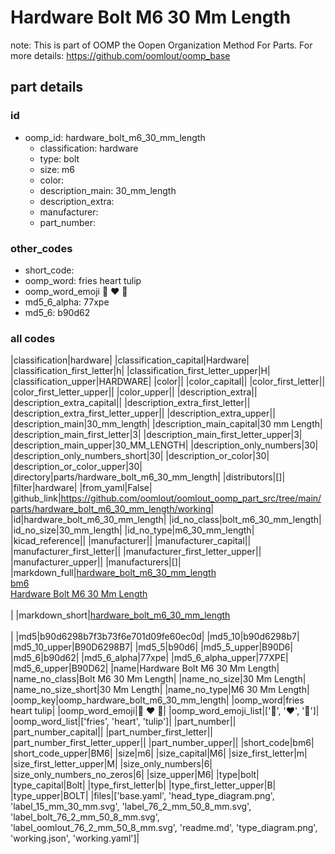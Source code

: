 # Hardware Bolt M6 30 Mm Length  

note: This is part of OOMP the Oopen Organization Method For Parts. For more details: https://github.com/oomlout/oomp_base

##  part details





### id
* oomp_id: hardware_bolt_m6_30_mm_length
  * classification: hardware
  * type: bolt
  * size: m6
  * color: 
  * description_main: 30_mm_length
  * description_extra: 
  * manufacturer: 
  * part_number: 

### other_codes
* short_code: 
* oomp_word: fries heart tulip
* oomp_word_emoji :fries: :heart: :tulip:
* md5_6_alpha: 77xpe
* md5_6: b90d62

### all codes 
|classification|hardware|
|classification_capital|Hardware|
|classification_first_letter|h|
|classification_first_letter_upper|H|
|classification_upper|HARDWARE|
|color||
|color_capital||
|color_first_letter||
|color_first_letter_upper||
|color_upper||
|description_extra||
|description_extra_capital||
|description_extra_first_letter||
|description_extra_first_letter_upper||
|description_extra_upper||
|description_main|30_mm_length|
|description_main_capital|30 mm Length|
|description_main_first_letter|3|
|description_main_first_letter_upper|3|
|description_main_upper|30_MM_LENGTH|
|description_only_numbers|30|
|description_only_numbers_short|30|
|description_or_color|30|
|description_or_color_upper|30|
|directory|parts/hardware_bolt_m6_30_mm_length|
|distributors|[]|
|filter|hardware|
|from_yaml|False|
|github_link|https://github.com/oomlout/oomlout_oomp_part_src/tree/main/parts/hardware_bolt_m6_30_mm_length/working|
|id|hardware_bolt_m6_30_mm_length|
|id_no_class|bolt_m6_30_mm_length|
|id_no_size|30_mm_length|
|id_no_type|m6_30_mm_length|
|kicad_reference||
|manufacturer||
|manufacturer_capital||
|manufacturer_first_letter||
|manufacturer_first_letter_upper||
|manufacturer_upper||
|manufacturers|[]|
|markdown_full|[hardware_bolt_m6_30_mm_length](https://github.com/oomlout/oomlout_oomp_part_src/tree/main/parts/hardware_bolt_m6_30_mm_length/working)<br>[bm6](https://github.com/oomlout/oomlout_oomp_part_src/tree/main/parts/hardware_bolt_m6_30_mm_length/working)<br>[Hardware Bolt M6 30 Mm Length](https://github.com/oomlout/oomlout_oomp_part_src/tree/main/parts/hardware_bolt_m6_30_mm_length/working)<br><br>|
|markdown_short|[hardware_bolt_m6_30_mm_length](https://github.com/oomlout/oomlout_oomp_part_src/tree/main/parts/hardware_bolt_m6_30_mm_length/working)<br><br>|
|md5|b90d6298b7f3b73f6e701d09fe60ec0d|
|md5_10|b90d6298b7|
|md5_10_upper|B90D6298B7|
|md5_5|b90d6|
|md5_5_upper|B90D6|
|md5_6|b90d62|
|md5_6_alpha|77xpe|
|md5_6_alpha_upper|77XPE|
|md5_6_upper|B90D62|
|name|Hardware Bolt M6 30 Mm Length|
|name_no_class|Bolt M6 30 Mm Length|
|name_no_size|30 Mm Length|
|name_no_size_short|30 Mm Length|
|name_no_type|M6 30 Mm Length|
|oomp_key|oomp_hardware_bolt_m6_30_mm_length|
|oomp_word|fries heart tulip|
|oomp_word_emoji|:fries: :heart: :tulip:|
|oomp_word_emoji_list|[':fries:', ':heart:', ':tulip:']|
|oomp_word_list|['fries', 'heart', 'tulip']|
|part_number||
|part_number_capital||
|part_number_first_letter||
|part_number_first_letter_upper||
|part_number_upper||
|short_code|bm6|
|short_code_upper|BM6|
|size|m6|
|size_capital|M6|
|size_first_letter|m|
|size_first_letter_upper|M|
|size_only_numbers|6|
|size_only_numbers_no_zeros|6|
|size_upper|M6|
|type|bolt|
|type_capital|Bolt|
|type_first_letter|b|
|type_first_letter_upper|B|
|type_upper|BOLT|
|files|['base.yaml', 'head_type_diagram.png', 'label_15_mm_30_mm.svg', 'label_76_2_mm_50_8_mm.svg', 'label_bolt_76_2_mm_50_8_mm.svg', 'label_oomlout_76_2_mm_50_8_mm.svg', 'readme.md', 'type_diagram.png', 'working.json', 'working.yaml']|
